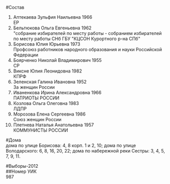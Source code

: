 #Состав  
1. Аптекаева Зульфия Наильевна 1966  
    ЕР  
2. Бельтюкова Ольга Евгеньевна 1962  
    "собрание избирателей по месту работы - собранием избирателей по месту работы СНб ГБУ "КЦСОН Курортного р-на СПб"  
3. Борисова Юлия Юрьевна 1973  
    Профсоюз работников народного образования и науки Российской Федерации  
4. Боярченко Николай Владимирович 1955  
    СР  
5. Виксне Юлия Леонидовна 1982  
    КПРФ  
6. Зеленская Галина Ивановна 1952  
    За женщин России  
7. Иваненкова Ирина Александровна 1966  
    ПАТРИОТЫ РОССИИ  
8. Козлова Ольга Олеговна 1983  
    ЛДПР  
9. Морозова Елена Сергеевна 1986  
    Союз женщин России  
10. Плетнева Наталья Анатольевна 1957  
    КОММУНИСТЫ РОССИИ  
  
#Дома  
дома по улице Борисова: 4, 8 корп. 1 и 2, 10; дома по улице Володарского: 6, 8, 16, 20, 22; дома по набережной реки Сестры: 3, 4, 5, 7, 9, 11.  
  
#Выборы-2012  
##Номер УИК  
987  
